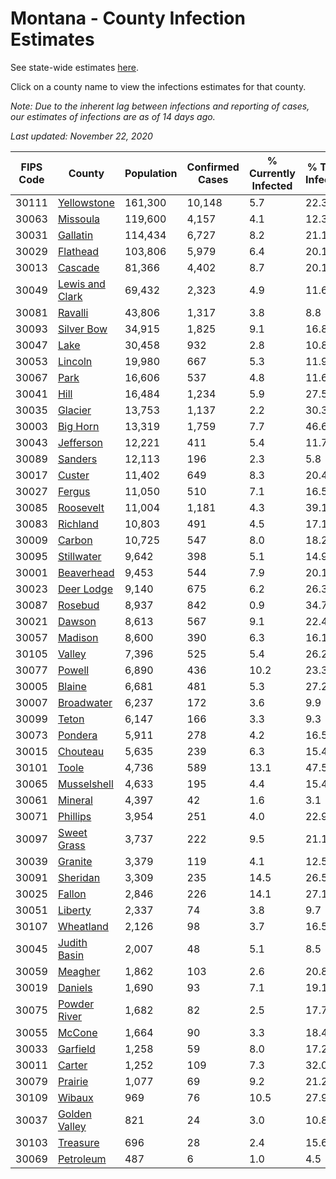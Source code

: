 # Montana - County Infection Estimates

See state-wide estimates [here](/infections/us-mt).

Click on a county name to view the infections estimates for that county.

*Note: Due to the inherent lag between infections and reporting of cases, our estimates of infections are as of 14 days ago.*

*Last updated: November 22, 2020*

|   FIPS Code |                             County |   Population |   Confirmed Cases |   % Currently Infected |   % Total Infected |
|-------------|------------------------------------|--------------|-------------------|------------------------|--------------------|
|       30111 |         [Yellowstone](yellowstone) |      161,300 |            10,148 |                    5.7 |               22.3 |
|       30063 |               [Missoula](missoula) |      119,600 |             4,157 |                    4.1 |               12.3 |
|       30031 |               [Gallatin](gallatin) |      114,434 |             6,727 |                    8.2 |               21.1 |
|       30029 |               [Flathead](flathead) |      103,806 |             5,979 |                    6.4 |               20.1 |
|       30013 |                 [Cascade](cascade) |       81,366 |             4,402 |                    8.7 |               20.1 |
|       30049 | [Lewis and Clark](lewis-and-clark) |       69,432 |             2,323 |                    4.9 |               11.6 |
|       30081 |                 [Ravalli](ravalli) |       43,806 |             1,317 |                    3.8 |                8.8 |
|       30093 |           [Silver Bow](silver-bow) |       34,915 |             1,825 |                    9.1 |               16.8 |
|       30047 |                       [Lake](lake) |       30,458 |               932 |                    2.8 |               10.8 |
|       30053 |                 [Lincoln](lincoln) |       19,980 |               667 |                    5.3 |               11.9 |
|       30067 |                       [Park](park) |       16,606 |               537 |                    4.8 |               11.6 |
|       30041 |                       [Hill](hill) |       16,484 |             1,234 |                    5.9 |               27.5 |
|       30035 |                 [Glacier](glacier) |       13,753 |             1,137 |                    2.2 |               30.3 |
|       30003 |               [Big Horn](big-horn) |       13,319 |             1,759 |                    7.7 |               46.6 |
|       30043 |             [Jefferson](jefferson) |       12,221 |               411 |                    5.4 |               11.7 |
|       30089 |                 [Sanders](sanders) |       12,113 |               196 |                    2.3 |                5.8 |
|       30017 |                   [Custer](custer) |       11,402 |               649 |                    8.3 |               20.4 |
|       30027 |                   [Fergus](fergus) |       11,050 |               510 |                    7.1 |               16.5 |
|       30085 |             [Roosevelt](roosevelt) |       11,004 |             1,181 |                    4.3 |               39.1 |
|       30083 |               [Richland](richland) |       10,803 |               491 |                    4.5 |               17.1 |
|       30009 |                   [Carbon](carbon) |       10,725 |               547 |                    8.0 |               18.2 |
|       30095 |           [Stillwater](stillwater) |        9,642 |               398 |                    5.1 |               14.9 |
|       30001 |           [Beaverhead](beaverhead) |        9,453 |               544 |                    7.9 |               20.1 |
|       30023 |           [Deer Lodge](deer-lodge) |        9,140 |               675 |                    6.2 |               26.3 |
|       30087 |                 [Rosebud](rosebud) |        8,937 |               842 |                    0.9 |               34.7 |
|       30021 |                   [Dawson](dawson) |        8,613 |               567 |                    9.1 |               22.4 |
|       30057 |                 [Madison](madison) |        8,600 |               390 |                    6.3 |               16.1 |
|       30105 |                   [Valley](valley) |        7,396 |               525 |                    5.4 |               26.2 |
|       30077 |                   [Powell](powell) |        6,890 |               436 |                   10.2 |               23.3 |
|       30005 |                   [Blaine](blaine) |        6,681 |               481 |                    5.3 |               27.2 |
|       30007 |           [Broadwater](broadwater) |        6,237 |               172 |                    3.6 |                9.9 |
|       30099 |                     [Teton](teton) |        6,147 |               166 |                    3.3 |                9.3 |
|       30073 |                 [Pondera](pondera) |        5,911 |               278 |                    4.2 |               16.5 |
|       30015 |               [Chouteau](chouteau) |        5,635 |               239 |                    6.3 |               15.4 |
|       30101 |                     [Toole](toole) |        4,736 |               589 |                   13.1 |               47.5 |
|       30065 |         [Musselshell](musselshell) |        4,633 |               195 |                    4.4 |               15.4 |
|       30061 |                 [Mineral](mineral) |        4,397 |                42 |                    1.6 |                3.1 |
|       30071 |               [Phillips](phillips) |        3,954 |               251 |                    4.0 |               22.9 |
|       30097 |         [Sweet Grass](sweet-grass) |        3,737 |               222 |                    9.5 |               21.1 |
|       30039 |                 [Granite](granite) |        3,379 |               119 |                    4.1 |               12.5 |
|       30091 |               [Sheridan](sheridan) |        3,309 |               235 |                   14.5 |               26.5 |
|       30025 |                   [Fallon](fallon) |        2,846 |               226 |                   14.1 |               27.1 |
|       30051 |                 [Liberty](liberty) |        2,337 |                74 |                    3.8 |                9.7 |
|       30107 |             [Wheatland](wheatland) |        2,126 |                98 |                    3.7 |               16.5 |
|       30045 |       [Judith Basin](judith-basin) |        2,007 |                48 |                    5.1 |                8.5 |
|       30059 |                 [Meagher](meagher) |        1,862 |               103 |                    2.6 |               20.8 |
|       30019 |                 [Daniels](daniels) |        1,690 |                93 |                    7.1 |               19.1 |
|       30075 |       [Powder River](powder-river) |        1,682 |                82 |                    2.5 |               17.7 |
|       30055 |                   [McCone](mccone) |        1,664 |                90 |                    3.3 |               18.4 |
|       30033 |               [Garfield](garfield) |        1,258 |                59 |                    8.0 |               17.2 |
|       30011 |                   [Carter](carter) |        1,252 |               109 |                    7.3 |               32.0 |
|       30079 |                 [Prairie](prairie) |        1,077 |                69 |                    9.2 |               21.2 |
|       30109 |                   [Wibaux](wibaux) |          969 |                76 |                   10.5 |               27.9 |
|       30037 |     [Golden Valley](golden-valley) |          821 |                24 |                    3.0 |               10.8 |
|       30103 |               [Treasure](treasure) |          696 |                28 |                    2.4 |               15.6 |
|       30069 |             [Petroleum](petroleum) |          487 |                 6 |                    1.0 |                4.5 |